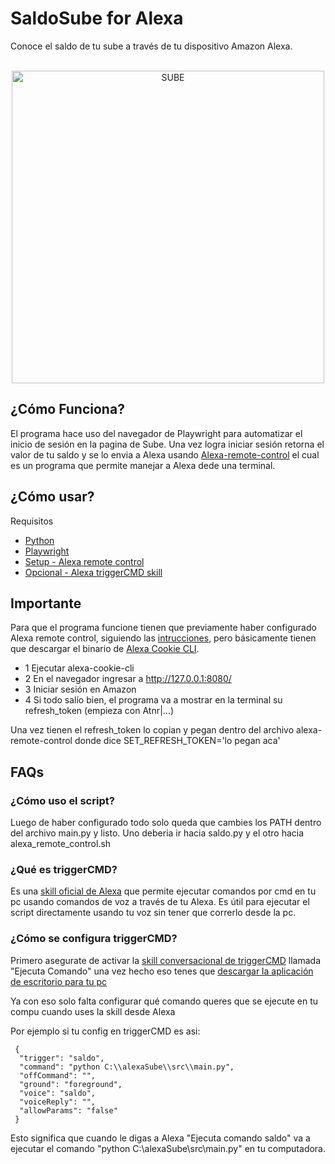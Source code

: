 # SaldoSube for Alexa
 Conoce el saldo de tu sube a través de tu dispositivo Amazon Alexa.
 
 <br>
 <div style="text-align: center;">
    <img src="https://www.mendoza.gov.ar/wp-content/uploads/sites/5/2019/10/post-SUBE-1-01.png" alt="SUBE" style="width: 500px; height: auto;">
</div>

## ¿Cómo Funciona?
El programa hace uso del navegador de Playwright para automatizar el inicio de sesión en la pagina de Sube.
Una vez logra iniciar sesión retorna el valor de tu saldo y se lo envia a Alexa usando [Alexa-remote-control](https://github.com/adn77/alexa-remote-control) el cual es un programa que permite manejar a Alexa dede una terminal.

## ¿Cómo usar?
Requisitos
- [Python](https://www.python.org/downloads/)
- [Playwright](https://playwright.dev/python/docs/intro)
- [Setup - Alexa remote control](https://github.com/adn77/alexa-remote-control)
- [Opcional - Alexa triggerCMD skill](https://www.triggercmd.com)

## Importante
Para que el programa funcione tienen que previamente haber configurado Alexa remote control, siguiendo las [intrucciones](https://github.com/adn77/alexa-remote-control), pero básicamente tienen que descargar el binario de 
[Alexa Cookie CLI](https://github.com/adn77/alexa-cookie-cli/releases).

- 1 Ejecutar alexa-cookie-cli
- 2 En el navegador ingresar a http://127.0.0.1:8080/
- 3 Iniciar sesión en Amazon
- 4 Si todo salío bien, el programa va a mostrar en la terminal su refresh_token (empieza con Atnr|...)

Una vez tienen el refresh_token lo copian y pegan dentro del archivo alexa-remote-control donde dice SET_REFRESH_TOKEN='lo pegan aca'

## FAQs
### ¿Cómo uso el script?
Luego de haber configurado todo solo queda que cambies los PATH dentro del archivo main.py y listo.
Uno deberia ir hacia saldo.py y el otro hacia alexa_remote_control.sh

### ¿Qué es triggerCMD?
Es una [skill oficial de Alexa](https://www.amazon.com/gp/product/B074TV61DK) que permite ejecutar comandos por cmd en tu pc usando comandos de voz a través de tu Alexa.
Es útil para ejecutar el script directamente usando tu voz sin tener que correrlo desde la pc.

### ¿Cómo se configura triggerCMD?
Primero asegurate de activar la [skill conversacional de triggerCMD](https://www.amazon.com/gp/product/B074TV61DK) llamada "Ejecuta Comando" una vez hecho eso tenes que [descargar la aplicación de escritorio para tu pc](https://triggercmd.com/es/)

Ya con eso solo falta configurar qué comando queres que se ejecute en tu compu cuando uses la skill desde Alexa

Por ejemplo si tu config en triggerCMD es asi:
```
 {
  "trigger": "saldo",
  "command": "python C:\\alexaSube\\src\\main.py",
  "offCommand": "",
  "ground": "foreground",
  "voice": "saldo",
  "voiceReply": "",
  "allowParams": "false"
 }
```

Esto significa que cuando le digas a Alexa "Ejecuta comando saldo" va a ejecutar el comando "python C:\\alexaSube\\src\\main.py" en tu computadora.
